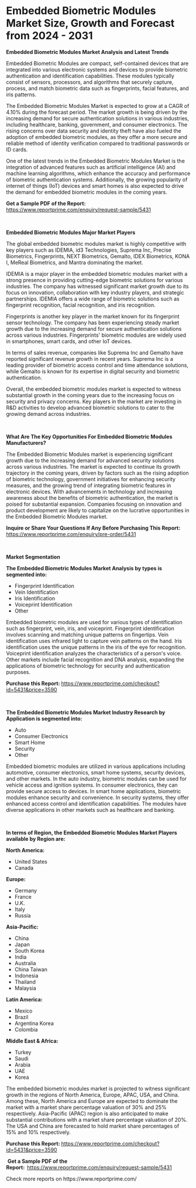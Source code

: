 <p><h1>Embedded Biometric Modules Market Size, Growth and Forecast from 2024 - 2031</h1></p><p><strong>Embedded Biometric Modules Market Analysis and Latest Trends</strong></p>
<p><p>Embedded Biometric Modules are compact, self-contained devices that are integrated into various electronic systems and devices to provide biometric authentication and identification capabilities. These modules typically consist of sensors, processors, and algorithms that securely capture, process, and match biometric data such as fingerprints, facial features, and iris patterns.</p><p>The Embedded Biometric Modules Market is expected to grow at a CAGR of 4.10% during the forecast period. The market growth is being driven by the increasing demand for secure authentication solutions in various industries, including healthcare, banking, government, and consumer electronics. The rising concerns over data security and identity theft have also fueled the adoption of embedded biometric modules, as they offer a more secure and reliable method of identity verification compared to traditional passwords or ID cards.</p><p>One of the latest trends in the Embedded Biometric Modules Market is the integration of advanced features such as artificial intelligence (AI) and machine learning algorithms, which enhance the accuracy and performance of biometric authentication systems. Additionally, the growing popularity of internet of things (IoT) devices and smart homes is also expected to drive the demand for embedded biometric modules in the coming years.</p></p>
<p><strong>Get a Sample PDF of the Report:&nbsp;</strong> <a href="https://www.reportprime.com/enquiry/request-sample/5431">https://www.reportprime.com/enquiry/request-sample/5431</a></p>
<p>&nbsp;</p>
<p><strong>Embedded Biometric Modules Major Market Players</strong></p>
<p><p>The global embedded biometric modules market is highly competitive with key players such as IDEMIA, id3 Technologies, Suprema Inc, Precise Biometrics, Fingerprints, NEXT Biometrics, Gemalto, IDEX Biometrics, KONA I, MeReal Biometrics, and Mantra dominating the market.</p><p>IDEMIA is a major player in the embedded biometric modules market with a strong presence in providing cutting-edge biometric solutions for various industries. The company has witnessed significant market growth due to its focus on innovation, collaboration with key industry players, and strategic partnerships. IDEMIA offers a wide range of biometric solutions such as fingerprint recognition, facial recognition, and iris recognition.</p><p>Fingerprints is another key player in the market known for its fingerprint sensor technology. The company has been experiencing steady market growth due to the increasing demand for secure authentication solutions across various industries. Fingerprints' biometric modules are widely used in smartphones, smart cards, and other IoT devices.</p><p>In terms of sales revenue, companies like Suprema Inc and Gemalto have reported significant revenue growth in recent years. Suprema Inc is a leading provider of biometric access control and time attendance solutions, while Gemalto is known for its expertise in digital security and biometric authentication.</p><p>Overall, the embedded biometric modules market is expected to witness substantial growth in the coming years due to the increasing focus on security and privacy concerns. Key players in the market are investing in R&D activities to develop advanced biometric solutions to cater to the growing demand across industries.</p></p>
<p>&nbsp;</p>
<p><strong>What Are The Key Opportunities For Embedded Biometric Modules Manufacturers?</strong></p>
<p><p>The Embedded Biometric Modules market is experiencing significant growth due to the increasing demand for advanced security solutions across various industries. The market is expected to continue its growth trajectory in the coming years, driven by factors such as the rising adoption of biometric technology, government initiatives for enhancing security measures, and the growing trend of integrating biometric features in electronic devices. With advancements in technology and increasing awareness about the benefits of biometric authentication, the market is poised for substantial expansion. Companies focusing on innovation and product development are likely to capitalize on the lucrative opportunities in the Embedded Biometric Modules market.</p></p>
<p><strong>Inquire or Share Your Questions If Any Before Purchasing This Report:</strong> <a href="https://www.reportprime.com/enquiry/pre-order/5431">https://www.reportprime.com/enquiry/pre-order/5431</a></p>
<p>&nbsp;</p>
<p><strong>Market Segmentation</strong></p>
<p><strong>The Embedded Biometric Modules Market Analysis by types is segmented into:</strong></p>
<p><ul><li>Fingerprint Identification</li><li>Vein Identification</li><li>Iris Identification</li><li>Voiceprint Identification</li><li>Other</li></ul></p>
<p><p>Embedded biometric modules are used for various types of identification such as fingerprint, vein, iris, and voiceprint. Fingerprint identification involves scanning and matching unique patterns on fingertips. Vein identification uses infrared light to capture vein patterns on the hand. Iris identification uses the unique patterns in the iris of the eye for recognition. Voiceprint identification analyzes the characteristics of a person's voice. Other markets include facial recognition and DNA analysis, expanding the applications of biometric technology for security and authentication purposes.</p></p>
<p><strong>Purchase this Report:&nbsp;</strong><a href="https://www.reportprime.com/checkout?id=5431&price=3590">https://www.reportprime.com/checkout?id=5431&price=3590</a></p>
<p>&nbsp;</p>
<p><strong>The Embedded Biometric Modules Market Industry Research by Application is segmented into:</strong></p>
<p><ul><li>Auto</li><li>Consumer Electronics</li><li>Smart Home</li><li>Security</li><li>Other</li></ul></p>
<p><p>Embedded biometric modules are utilized in various applications including automotive, consumer electronics, smart home systems, security devices, and other markets. In the auto industry, biometric modules can be used for vehicle access and ignition systems. In consumer electronics, they can provide secure access to devices. In smart home applications, biometric modules enhance security and convenience. In security systems, they offer enhanced access control and identification capabilities. The modules have diverse applications in other markets such as healthcare and banking.</p></p>
<p>&nbsp;</p>
<p><strong>In terms of Region, the Embedded Biometric Modules Market Players available by Region are:</strong></p>
<p>
    <p> <strong> North America: </strong>
        <ul>
            <li>United States</li>
            <li>Canada</li>
        </ul>
        </p> 
    <p> <strong> Europe: </strong>
        <ul>
            <li>Germany</li>
            <li>France</li>
            <li>U.K.</li>
            <li>Italy</li>
            <li>Russia</li>
        </ul>
        </p> 
    <p> <strong> Asia-Pacific: </strong>
        <ul>
            <li>China</li>
            <li>Japan</li>
            <li>South Korea</li>
            <li>India</li>
            <li>Australia</li>
            <li>China Taiwan</li>
            <li>Indonesia</li>
            <li>Thailand</li>
            <li>Malaysia</li>
        </ul>
        </p> 
    <p> <strong> Latin America: </strong>
        <ul>
            <li>Mexico</li>
            <li>Brazil</li>
            <li>Argentina Korea</li>
            <li>Colombia</li>
        </ul>
        </p> 
    <p> <strong> Middle East & Africa: </strong>
        <ul>
            <li>Turkey</li>
            <li>Saudi</li>
            <li>Arabia</li>
            <li>UAE</li>
            <li>Korea</li>
        </ul>
    </p>
    </p>
<p><p>The embedded biometric modules market is projected to witness significant growth in the regions of North America, Europe, APAC, USA, and China. Among these, North America and Europe are expected to dominate the market with a market share percentage valuation of 30% and 25% respectively. Asia-Pacific (APAC) region is also anticipated to make substantial contributions with a market share percentage valuation of 20%. The USA and China are forecasted to hold market share percentages of 15% and 10% respectively.</p></p>
<p><strong>Purchase this Report: </strong><a href="https://www.reportprime.com/checkout?id=5431&price=3590">https://www.reportprime.com/checkout?id=5431&price=3590</a></p>
<p>&nbsp;<strong>Get a Sample PDF of the Report:&nbsp;&nbsp;</strong><a href="https://www.reportprime.com/enquiry/request-sample/5431">https://www.reportprime.com/enquiry/request-sample/5431</a></p>
<p><strong></strong></p>
<p>Check more reports on https://www.reportprime.com/</p>